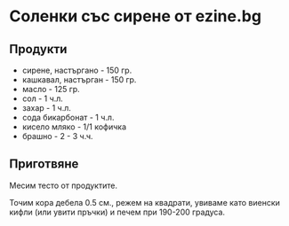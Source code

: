 # Соленки със сирене от ezine.bg

## Продукти

- сирене, настъргано - 150 гр.
- кашкавал, настърган - 150 гр.
- масло - 125 гр.
- сол - 1 ч.л.
- захар - 1 ч.л.
- сода бикарбонат - 1 ч.л.
- кисело мляко - 1/1 кофичка
- брашно - 2 - 3 ч.ч.

## Приготвяне

Месим тесто от продуктите.

Точим кора дебела 0.5 см., режем на квадрати, увиваме като виенски кифли (или увити пръчки) и печем при 190-200 градуса.

<!--
-- meta
- Source: https://recepti.ezine.bg/r-3690-%D0%A1%D0%BE%D0%BB%D0%B5%D0%BD%D0%BA%D0%B8_%D1%81%D1%8A%D1%81_%D1%81%D0%B8%D1%80%D0%B5%D0%BD%D0%B5?p=1 

-->